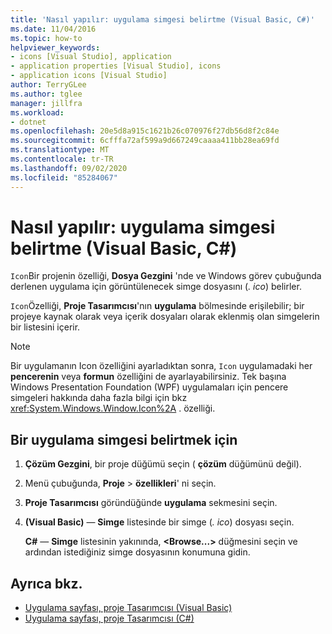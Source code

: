 ```yaml
---
title: 'Nasıl yapılır: uygulama simgesi belirtme (Visual Basic, C#)'
ms.date: 11/04/2016
ms.topic: how-to
helpviewer_keywords:
- icons [Visual Studio], application
- application properties [Visual Studio], icons
- application icons [Visual Studio]
author: TerryGLee
ms.author: tglee
manager: jillfra
ms.workload:
- dotnet
ms.openlocfilehash: 20e5d8a915c1621b26c070976f27db56d8f2c84e
ms.sourcegitcommit: 6cfffa72af599a9d667249caaaa411bb28ea69fd
ms.translationtype: MT
ms.contentlocale: tr-TR
ms.lasthandoff: 09/02/2020
ms.locfileid: "85284067"
---
```

# <a name="how-to-specify-an-application-icon-visual-basic-c"></a>Nasıl yapılır: uygulama simgesi belirtme (Visual Basic, C#)

`Icon`Bir projenin özelliği, **Dosya Gezgini** 'nde ve Windows görev çubuğunda derlenen uygulama için görüntülenecek simge dosyasını (*. ico*) belirler.

`Icon`Özelliği, **Proje Tasarımcısı**'nın **uygulama** bölmesinde erişilebilir; bir projeye kaynak olarak veya içerik dosyaları olarak eklenmiş olan simgelerin bir listesini içerir.

> [!NOTE]
> Bir uygulamanın Icon özelliğini ayarladıktan sonra, `Icon` uygulamadaki her **pencerenin** veya **formun** özelliğini de ayarlayabilirsiniz. Tek başına Windows Presentation Foundation (WPF) uygulamaları için pencere simgeleri hakkında daha fazla bilgi için bkz <xref:System.Windows.Window.Icon%2A> . özelliği.

## <a name="to-specify-an-application-icon"></a>Bir uygulama simgesi belirtmek için

1. **Çözüm Gezgini**, bir proje düğümü seçin ( **çözüm** düğümünü değil).

1. Menü çubuğunda, **Proje**  >  **özellikleri**' ni seçin.

1. **Proje Tasarımcısı** göründüğünde **uygulama** sekmesini seçin.

1. **(Visual Basic)** &mdash; **Simge** listesinde bir simge (*. ico*) dosyası seçin.

    **C#** &mdash; **Simge** listesinin yakınında, **\<Browse...>** düğmesini seçin ve ardından istediğiniz simge dosyasının konumuna gidin.

## <a name="see-also"></a>Ayrıca bkz.

- [Uygulama sayfası, proje Tasarımcısı (Visual Basic)](../ide/reference/application-page-project-designer-visual-basic.md)
- [Uygulama sayfası, proje Tasarımcısı (C#)](../ide/reference/application-page-project-designer-csharp.md)
